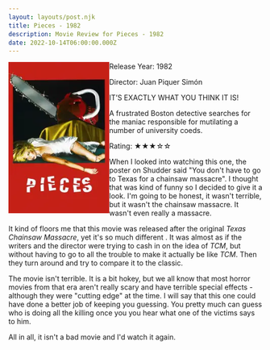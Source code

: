 ```yaml
---
layout: layouts/post.njk
title: Pieces - 1982
description: Movie Review for Pieces - 1982
date: 2022-10-14T06:00:00.000Z
---
```

<div class="movie__info">

<img loading="lazy" class="movie__poster" src="/static/images/movie/pieces1982.webp" width="200" height="300" alt="Movie Poster for Pieces - 1982" align="left">

Release Year: 1982<br>

Director: Juan Piquer Simón<br>

<p>IT’S EXACTLY WHAT YOU THINK IT IS!</p>

<p>A frustrated Boston detective searches for the maniac responsible for mutilating a number of university coeds.</p>

<p>Rating: &#9733;&#9733;&#9733;&#9734;&#9734;</p>

</div>

W﻿hen I looked into watching this one, the poster on Shudder said "You don't have to go to Texas for a chainsaw massacre". I thought that was kind of funny so I decided to give it a look. I'm going to be honest, it wasn't terrible, but it wasn't the chainsaw massacre. It wasn't even really a massacre.

I﻿t kind of floors me that this movie was released after the original *Texas Chainsaw Massacre*, yet it's so much different . It was almost as if the writers and the director were trying to cash in on the idea of *TCM*, but without having to go to all the trouble to make it actually be like *TCM*. Then they turn around and try to compare it to the classic.

T﻿he movie isn't terrible. It is a bit hokey, but we all know that most horror movies from that era aren't really scary and have terrible special effects - although they were "cutting edge" at the time. I will say that this one could have done a better job of keeping you guessing. You pretty much can guess who is doing all the killing once you you hear what one of the victims says to him.

A﻿ll in all, it isn't a bad movie and I'd watch it again.